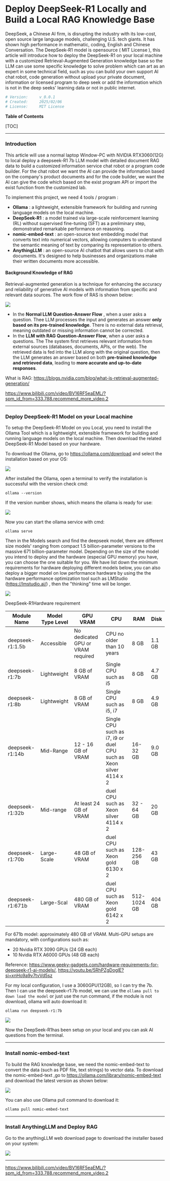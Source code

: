 # Deploy DeepSeek-R1 Locally and Build a Local RAG Knowledge Base

DeepSeek, a Chinese AI firm, is disrupting the industry with its low-cost, open source  large language models, challenging U.S. tech giants. It has shown high performance in mathematic, coding, English and Chinese Conversation. The DeepSeek-R1 model  is opensource ( MIT License ), this article will introduce how to deploy the DeepSeek-R1 on your local machine with a customized Retrieval-Augmented Generation knowledge base so the LLM can use some specific knowledge to solve problem which can art as an expert in some technical field, such as you can build your own support AI chat robot, code generation without upload your private document, information or licensed program to deep seek or add the information which is not in the deep seeks' learning data or not in public internet.

```python
# Version:     v_0.0.1
# Created:     2025/02/06
# License:     MIT License
```

**Table of Contents**

[TOC]

------

### Introduction

This article will use a normal laptop Window-PC with NVIDIA RTX3060(12G) to local deploy a deepseek-R1 7b LLM model with detailed document RAG data to build a customized information service chat robot or a program code builder. For the chat robot we want the AI can provide the information based on the company's product documents and for the code builder, we want the AI can give the code which based on the exist program API or import the exist function from the customized lab. 

To implement this project, we need 4 tools / program : 

- **Ollama** : a lightweight, extensible framework for building and running language models on the local machine.
- **DeepSeek-R1** : a model trained via large-scale reinforcement learning (RL) without supervised fine-tuning (SFT) as a preliminary step, demonstrated remarkable performance on reasoning. 
- **nomic-embed-text** : an open-source text embedding model that converts text into numerical vectors, allowing computers to understand the semantic meaning of text by comparing its representation to others.
- **AnythingLLM** : an open-source AI chatbot that allows users to chat with documents. It's designed to help businesses and organizations make their written documents more accessible. 

#### Background Knowledge of RAG

Retrieval-augmented generation is a technique for enhancing the accuracy and reliability of generative AI models with information from specific and relevant data sources. The work flow of RAS is shown below:

![](img/s_03.png)

- In the **Normal LLM Question-Answer Flow** , when a user asks a question. Thee LLM processes the input and generates an answer **only based on its pre-trained knowledge**. There is no external data retrieval, meaning outdated or missing information cannot be corrected.
- In the **LLM with RAG Question-Answer Flow**, when a user asks a questions. The The system first retrieves relevant information from external sources (databases, documents, APIs, or the web). The retrieved data is fed into the LLM along with the original question, then the LLM generates an answer based on both **pre-trained knowledge and retrieved data**, leading to **more accurate and up-to-date responses**.

What is RAG: https://blogs.nvidia.com/blog/what-is-retrieval-augmented-generation/

https://www.bilibili.com/video/BV16RF5eaEML/?spm_id_from=333.788.recommend_more_video.2



------

### Deploy DeepSeek-R1 Model on your Local machine

To setup the  DeepSeek-R1 Model on you Local, you need to install the Ollama Tool which is a lightweight, extensible framework for building and running language models on the local machine. Then download the related DeepSeek-R1 Model based on your hardware. 

To download the Ollama, go to https://ollama.com/download and select the installation based on your OS: 

![](img/s_04.png)

After installed the Ollama, open a terminal to verify the installation is successful with the version check cmd:

```
ollama --version
```

If the version number shows, which means the ollama is ready for use:

![](img/s_041.png)

Now you can start the ollama service with cmd:

```
ollama serve
```

Then in the Models search and find the deepseek model, there are different size models' ranging from compact 1.5 billion-parameter versions to the massive 671 billion-parameter model. Depending on the size of the model you intend to deploy and the hardware (especial GPU memory) you have, you can choose the one suitable for you.  We have list down the minimum requirements for hardware deploying different models below, you can also deploy a bigger model on low performance hardware by using the the hardware performance optimization tool such as LMStudio (https://lmstudio.ai/) , then the "thinking" time will be longer.

![](img/s_05.png)

DeepSeek-R1Hardware requirement

| Module Name      | Model Type Level | GPU VRAM                          | CPU                                                          | RAM         | Disk   |
| ---------------- | ---------------- | --------------------------------- | ------------------------------------------------------------ | ----------- | ------ |
| deepseek-r1:1.5b | Accessible       | No dedicated GPU or VRAM required | CPU no older than 10 years                                   | 8 GB        | 1.1 GB |
| deepseek-r1:7b   | Lightweight      | 8 GB of VRAM                      | Single CPU such as i5                                        | 8 GB        | 4.7 GB |
| deepseek-r1:8b   | Lightweight      | 8 GB of VRAM                      | Single CPU such as i5, i7                                    | 8 GB        | 4.9 GB |
| deepseek-r1:14b  | Mid-Range        | 12 - 16 GB of VRAM                | Single CPU such as i7, i9 or duel CPU such as Xeon silver 4114 x 2 | 16-32 GB    | 9.0 GB |
| deepseek-r1:32b  | Mid-range        | At least 24 GB of VRAM            | duel CPU such as Xeon silver 4114 x 2                        | 32 - 64 GB  | 20 GB  |
| deepseek-r1:70b  | Large-Scale      | 48 GB of VRAM                     | duel CPU such as Xeon gold 6130 x 2                          | 128-256 GB  | 43 GB  |
| deepseek-r1:671b | Large-Scal       | 480 GB of VRAM                    | duel CPU such as Xeon gold 6142 x 2                          | 512-1024 GB | 404 GB |

For 671b model: approximately 480 GB of VRAM. Multi-GPU setups are mandatory, with configurations such as:

- 20 Nvidia RTX 3090 GPUs (24 GB each)
- 10 Nvidia RTX A6000 GPUs (48 GB each)

Reference: https://www.geeky-gadgets.com/hardware-requirements-for-deepseek-r1-ai-models/, https://youtu.be/5RhPZgDoglE?si=xnHo9a9v7tvVd5sz

For my local configuration, I use a 3060GPU(12GB), so I can try the 7b. Then I can use the deepseek-r1:7b model, we can use the `ollama pull to down load the model`  or just use the run command, if the module is not download, ollama will auto download it:

```
ollama run deepseek-r1:7b
```

![](img/s_06.png)

Now the DeepSeek-R1has been setup on your local and you can ask AI questions from the terminal. 



------

### Install nomic-embed-text 

To build the RAG knowledge base, we need the nomic-embed-text to convert the data (such as PDF file, text strings) to vector data. To download the nomic-embed-text ,go to  https://ollama.com/library/nomic-embed-text and download the latest version as shown below:

![](img/s_07.png)

You can also use Ollama pull command to download it:

```bash
ollama pull nomic-embed-text
```



------

### Install AnythingLLM and Deploy RAG

Go to the anythingLLM web download page to download the installer based on your system:

![](img/s_08.png)



------

https://www.bilibili.com/video/BV16RF5eaEML/?spm_id_from=333.788.recommend_more_video.2